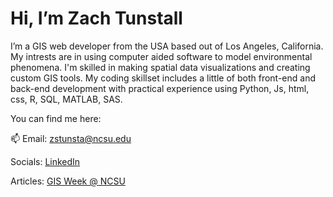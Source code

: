 # Hi, I’m Zach Tunstall

 
I’m a GIS web developer from the USA based out of Los Angeles, California.
My intrests are in using computer aided software to model environmental phenomena.
I'm skilled in making spatial data visualizations and creating custom GIS tools.
My coding skillset includes a little of both front-end and back-end development with
practical experience using Python, Js, html, css, R, SQL, MATLAB, SAS.

You can find me here:

📫 Email: zstunsta@ncsu.edu

 Socials: [LinkedIn](https://www.linkedin.com/in/zach-tunstall-0421b384/)
 
 Articles: [GIS Week @ NCSU](https://www.gisweekatncstate.org/about)
 
 

